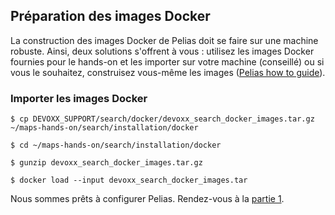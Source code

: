 ## Préparation des images Docker
La construction des images Docker de Pelias doit se faire sur une machine robuste. Ainsi, deux solutions s'offrent à vous : utilisez les images Docker fournies pour le hands-on et les importer sur votre machine (conseillé) ou si vous le souhaitez, construisez vous-même les images ([Pelias how to guide](https://pelias.io/install.html)).

### Importer les images Docker
```
$ cp DEVOXX_SUPPORT/search/docker/devoxx_search_docker_images.tar.gz ~/maps-hands-on/search/installation/docker
```
```
$ cd ~/maps-hands-on/search/installation/docker
```
```
$ gunzip devoxx_search_docker_images.tar.gz
```
```
$ docker load --input devoxx_search_docker_images.tar
```

Nous sommes prêts à configurer Pelias. Rendez-vous à la [partie 1](https://github.com/guillaumerose/maps-hands-on/tree/master/search/part1).
